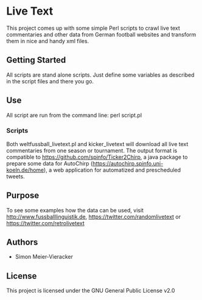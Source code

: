 # Live Text

This project comes up with some simple Perl scripts to crawl live text commentaries and other data from German football websites and transform them in nice and handy xml files.

## Getting Started

All scripts are stand alone scripts. Just define some variables as described in the script files and there you go.

## Use

All script are run from the command line: perl script.pl

### Scripts

Both weltfussball_livetext.pl and kicker_livetext will download all live text commentaries from one season or tournament.
The output format is compatible to https://github.com/spinfo/Ticker2Chirp, a java package to prepare some data for AutoChirp (https://autochirp.spinfo.uni-koeln.de/home), a web application for automatized and prescheduled tweets.

## Purpose

To see some examples how the data can be used, visit http://www.fussballlinguistik.de, https://twitter.com/randomlivetext or https://twitter.com/retrolivetext

## Authors

* Simon Meier-Vieracker

## License

This project is licensed under the GNU General Public License v2.0

